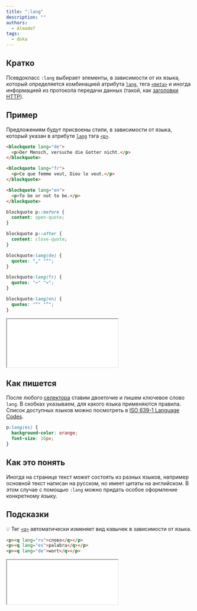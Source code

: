 ```yaml
---
title: ":lang"
description: ""
authors:
  - Almadef
tags:
  - doka
---
```


## Кратко

Псевдокласс `:lang` выбирает элементы, в зависимости от их языка, который определяется комбинацией атрибута [`lang`](/html/global-attrs/#lang), тега [`<meta>`](/html/meta/) и иногда информацией из протокола передачи данных (такой, как [заголовки HTTP](/tools/http-protocol/#ispolzovanie-zagolovkov)).

## Пример

Предложениям будут присвоены стили, в зависимости от языка, который указан в атрибуте [`lang`](/html/global-attrs/#lang) тэга [`<p>`](/html/p/).

```html
<blockquote lang="de">
  <p>Der Mensch, versuche die Gotter nicht.</p>
</blockquote>

<blockquote lang="fr">
  <p>Ce que femme veut, Dieu le veut.</p>
</blockquote>

<blockquote lang="en">
  <p>То be or not to be.</p>
</blockquote>
```

```css
blockquote p::before {
  content: open-quote;
}

blockquote p::after {
  content: close-quote;
}

blockquote:lang(de) {
  quotes: "„" "“";
}

blockquote:lang(fr) {
  quotes: "«" "»";
}

blockquote:lang(en) {
  quotes: "“" "”";
}
```

<iframe title="Несколько языков" src="demos/many-lang/" height="130"></iframe>

## Как пишется

После любого [селектора](/css/css-rule/#selektor) ставим двоеточие и пишем ключевое слово `lang`. В скобках указываем, для какого языка применяются правила. Список доступных языков можно посмотреть в [ISO 639-1 Language Codes](http://xml.coverpages.org/iso639a.html).

```css
p:lang(es) {
  background-color: orange;
  font-size: 16px;
}
```

## Как это понять

Иногда на странице текст может состоять из разных языков, например основной текст написан на русском, но имеет цитаты на английском. В этом случае с помощью `:lang` можно придать особое оформление конкретному языку.

## Подсказки

💡 Тег [`<q>`](/html/q/) автоматически изменяет вид кавычек в зависимости от языка.

```html
<p><q lang="ru">слово</q></p>
<p><q lang="es">palabra</q></p>
<p><q lang="de">wort</q></p>
```

<iframe title="Кавычки" src="demos/q/" height="120"></iframe>
